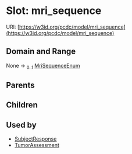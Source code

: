 
# Slot: mri_sequence




URI: [https://w3id.org/pcdc/model/mri_sequence](https://w3id.org/pcdc/model/mri_sequence)


## Domain and Range

None &#8594;  <sub>0..1</sub> [MriSequenceEnum](MriSequenceEnum.md)

## Parents


## Children


## Used by

 * [SubjectResponse](SubjectResponse.md)
 * [TumorAssessment](TumorAssessment.md)
